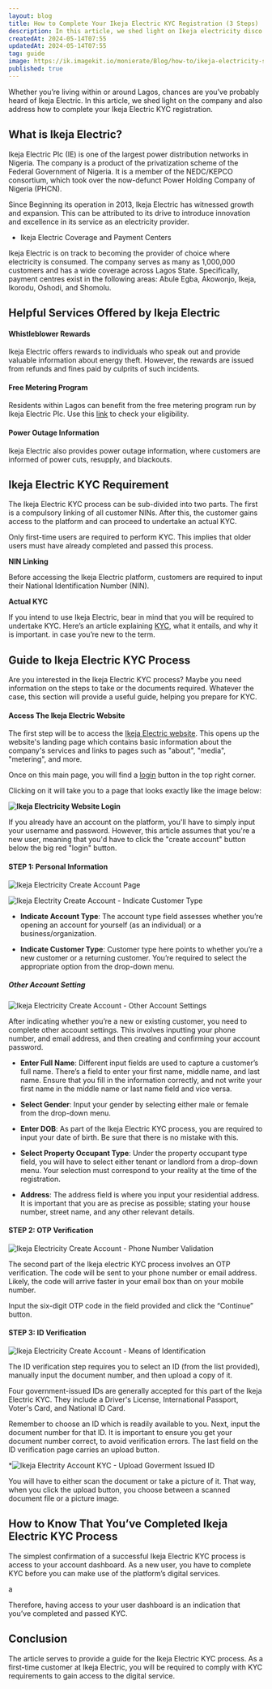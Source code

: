 ```yaml
---
layout: blog
title: How to Complete Your Ikeja Electric KYC Registration (3 Steps)
description: In this article, we shed light on Ikeja electricity disco and also address how to complete your Ikeja Electric KYC registration. Whether you’re living within or around Lagos, chances are you’ve probably heard of Ikeja Electric.
createdAt: 2024-05-14T07:55
updatedAt: 2024-05-14T07:55
tag: guide
image: https://ik.imagekit.io/monierate/Blog/how-to/ikeja-electricity-singleview.jpg
published: true
---
```

Whether you’re living within or around Lagos, chances are you’ve probably heard of Ikeja Electric. In this article, we shed light on the company and also address how to complete your Ikeja Electric KYC registration. 



## What is Ikeja Electric?

Ikeja Electric Plc (IE) is one of the largest power distribution networks in Nigeria. The company is a product of the privatization scheme of the Federal Government of Nigeria. It is a member of the NEDC/KEPCO consortium, which took over the now-defunct Power Holding Company of Nigeria (PHCN).



Since Beginning its operation in 2013, Ikeja Electric has witnessed growth and expansion. This can be attributed to its drive to introduce innovation and excellence in its service as an electricity provider.



-   Ikeja Electric Coverage and Payment Centers

Ikeja Electric is on track to becoming the provider of choice where electricity is consumed. The company serves as many as 1,000,000 customers and has a wide coverage across Lagos State. Specifically, payment centres exist in the following areas: Abule Egba, Akowonjo, Ikeja, Ikorodu, Oshodi, and Shomolu.



## Helpful Services Offered by Ikeja Electric 



#### Whistleblower Rewards

Ikeja Electric offers rewards to individuals who speak out and provide valuable information about energy theft. However, the rewards are issued from refunds and fines paid by culprits of such incidents. 



#### Free Metering Program 

Residents within Lagos can benefit from the free metering program run by Ikeja Electric Plc. Use this [link](https://app.powerbi.com/view?r=eyJrIjoiZjViYTY4MWEtYjE1NC00OTIzLWFiZjgtODFhYzlhYWY0OWQ4IiwidCI6IjU4MTgxNmIyLWMwYmUtNGVhYS04MGUzLTI5ZTVmMjQ4NjQ5NCIsImMiOjh9) to check your eligibility. 



#### Power Outage Information

Ikeja Electric also provides power outage information, where customers are informed of power cuts, resupply, and blackouts.   



## Ikeja Electric KYC Requirement

The Ikeja Electric KYC process can be sub-divided into two parts. The first is a compulsory linking of all customer NINs. After this, the customer gains access to the platform and can proceed to undertake an actual KYC.



Only first-time users are required to perform KYC. This implies that older users must have already completed and passed this process.



**NIN Linking**

Before accessing the Ikeja Electric platform, customers are required to input their National Identification Number (NIN).



**Actual KYC**

If you intend to use Ikeja Electric, bear in mind that you will be required to undertake KYC. Here’s an article explaining [KYC](https://monierate.com/blog/know-your-customer-kyc-what-it-is-and-how-it-applies-in-nigeria), what it entails, and why it is important. in case you’re new to the term.



## Guide to Ikeja Electric KYC Process

Are you interested in the Ikeja Electric KYC process? Maybe you need information on the steps to take or the documents required. Whatever the case, this section will provide a useful guide, helping you prepare for KYC.



#### Access The Ikeja Electric Website 

The first step will be to access the [Ikeja Electric website](https://www.ikejaelectric.com/). This opens up the website's landing page which contains basic information about the company's services and links to pages such as "about", "media", "metering", and more. 



Once on this main page, you will find a [login](https://singleview.ikejaelectric.com/login) button in the top right corner. 



Clicking on it will take you to a page that looks exactly like the image below:



**![Ikeja Electricity Website Login](https://ik.imagekit.io/monierate/Blog/how-to/ikeja-electricity-kyc-signup.png)**



If you already have an account on the platform, you'll have to simply input your username and password. However, this article assumes that you're a new user, meaning that you'd have to click the "create account" button below the big red "login" button. 



#### STEP 1: Personal Information

![Ikeja Electricity Create Account Page ](https://ik.imagekit.io/monierate/Blog/how-to/ikeja-electricity-kyc-welcome.png?updatedAt=1715466524108)



![Ikeja Electrity Create Account - Indicate Customer Type](https://ik.imagekit.io/monierate/Blog/how-to/ikeja-electricity-kyc-customer-type.png?updatedAt=1715466523901)

    

-   **Indicate Account Type**: The account type field assesses whether you’re opening an account for yourself (as an individual) or a business/organization.



-   **Indicate Customer Type**: Customer type here points to whether you’re a new customer or a returning customer. You’re required to select the appropriate option from the drop-down menu.



##### Other Account Setting

![Ikeja Electricity Create Account - Other Account Settings](https://ik.imagekit.io/monierate/Blog/how-to/ikeja-electricity-kyc-form.png?updatedAt=1715466524069)



After indicating whether you’re a new or existing customer, you need to complete other account settings. This involves inputting your phone number, and email address, and then creating and confirming your account password.



-   **Enter Full Name**: Different input fields are used to capture a customer’s full name. There’s a field to enter your first name, middle name, and last name.  Ensure that you fill in the information correctly, and not write your first name in the middle name or last name field and vice versa.



-   **Select Gender**: Input your gender by selecting either male or female from the drop-down menu.



-   **Enter DOB**: As part of the Ikeja Electric KYC process, you are required to input your date of birth. Be sure that there is no mistake with this. 



-   **Select Property Occupant Type**: Under the property occupant type field, you will have to select either tenant or landlord from a drop-down menu. Your selection must correspond to your reality at the time of the registration.



-   **Address**: The address field is where you input your residential address. It is important that you are as precise as possible; stating your house number, street name, and any other relevant details.



#### STEP 2: OTP Verification

![Ikeja Electricity Create Account - Phone Number Validation](https://ik.imagekit.io/monierate/Blog/how-to/ikeja-electricity-kyc-phone-number-validation.png?updatedAt=1715466523938)



The second part of the Ikeja electric KYC process involves an OTP verification. The code will be sent to your phone number or email address. Likely, the code will arrive faster in your email box than on your mobile number.



Input the six-digit OTP code in the field provided and click the “Continue” button.



#### STEP 3: ID Verification

![Ikeja Electricity Create Account - Means of Identification](https://ik.imagekit.io/monierate/Blog/how-to/ikeja-electricity-kyc-means-of-id.png?updatedAt=1715466524215)



The ID verification step requires you to select an ID (from the list provided), manually input the document number, and then upload a copy of it.



Four government-issued IDs are generally accepted for this part of the Ikeja Electric KYC. They include a Driver's License, International Passport, Voter's Card, and National ID Card.



Remember to choose an ID which is readily available to you. Next, input the document number for that ID. It is important to ensure you get your document number correct, to avoid verification errors. The last field on the ID verification page carries an upload button.



*![Ikeja Electrity Account KYC - Upload Goverment Issued ID](https://ik.imagekit.io/monierate/Blog/how-to/ikeja-electricity-kyc-goverment-issuing-id.png?updatedAt=1715466524237)



You will have to either scan the document or take a picture of it. That way, when you click the upload button, you choose between a scanned document file or a picture image.



## How to Know That You’ve Completed Ikeja Electric KYC Process

The simplest confirmation of a successful Ikeja Electric KYC process is access to your account dashboard. As a new user, you have to complete KYC before you can make use of the platform’s digital services.

a 

Therefore, having access to your user dashboard is an indication that you’ve completed and passed KYC.



## Conclusion

The article serves to provide a guide for the Ikeja Electric KYC process. As a first-time customer at Ikeja Electric, you will be required to comply with KYC requirements to gain access to the digital service.
